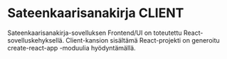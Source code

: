 # Sateenkaarisanakirja CLIENT

Sateenkaarisanakirja-sovelluksen Frontend/UI on toteutettu React-sovelluskehyksellä. Client-kansion sisältämä React-projekti on generoitu create-react-app -moduulia hyödyntämällä.
